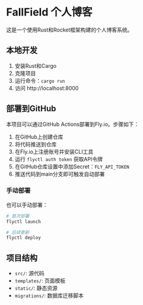 # FallField 个人博客

这是一个使用Rust和Rocket框架构建的个人博客系统。

## 本地开发

1. 安装Rust和Cargo
2. 克隆项目
3. 运行命令：`cargo run`
4. 访问 http://localhost:8000

## 部署到GitHub

本项目可以通过GitHub Actions部署到Fly.io。步骤如下：

1. 在GitHub上创建仓库
2. 将代码推送到仓库
3. 在Fly.io上注册账号并安装CLI工具
4. 运行 `flyctl auth token` 获取API令牌
5. 在GitHub仓库设置中添加Secret：`FLY_API_TOKEN`
6. 推送代码到main分支即可触发自动部署

### 手动部署

也可以手动部署：

```bash
# 首次部署
flyctl launch

# 后续更新
flyctl deploy
```

## 项目结构

- `src/`: 源代码
- `templates/`: 页面模板
- `static/`: 静态资源
- `migrations/`: 数据库迁移脚本 
